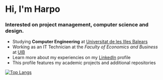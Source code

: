 <h1>Hi, I'm Harpo</h1>
<h3>Interested on project management, computer science and design.</h3>

- Studying **Computer Engineering** at [Universitat de les Illes Balears](https://www.uib.eu/Learn/estudis-de-grau/grau/informatica/GIN3-P/)
- Working as an IT Technician at the *Faculty of Economics and Business* at [UIB](https://www.uib.es/es/lauib/Govern-i-organitzacio/estructura/Facultats-i-escoles/feie/)
- Learn more about my experiencies on my [LinkedIn](https://www.linkedin.com/in/helveticka) profile
- This profile features my academic projects and additional repositories

[![Top Langs](https://github-readme-stats-git-masterrstaa-rickstaa.vercel.app/api/top-langs/?username=helveticka)](https://github.com/anuraghazra/github-readme-stats)
